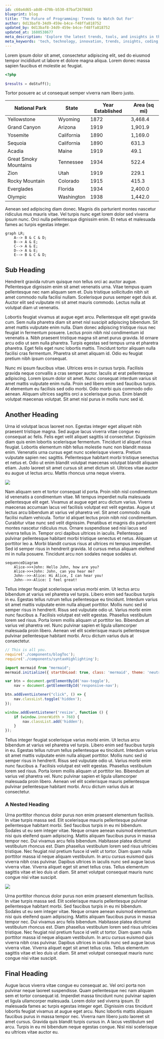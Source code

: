 ```yaml
---
id: c60a4d65-a8d0-470b-b530-87baf2678683
blueprint: blog
title: 'The Future of Programming: Trends to Watch Out For'
author: 0d13baf8-34d9-459e-b4ce-f48ffa818752
updated_by: 0d13baf8-34d9-459e-b4ce-f48ffa818752
updated_at: 1680538677
meta_description: 'Explore the latest trends, tools, and insights in the world of tech on my personal blog. Join me in discovering new ways to innovate and stay ahead of the curve.'
meta_keywords: 'tech, technology, innovation, trends, insights, coding, development, software, hardware'
---
```

Lorem ipsum dolor sit amet, consectetur adipiscing elit, sed do eiusmod tempor incididunt ut labore et dolore magna aliqua. Lorem donec massa sapien faucibus et molestie ac feugiat.

```php
<?php
  
$results = doStuff();
```

Tortor posuere ac ut consequat semper viverra nam libero justo.


| National Park          | State        | Year Established | Area (sq mi) |
|------------------------|--------------|------------------|--------------|
| Yellowstone            | Wyoming      | 1872             | 3,468.4      |
| Grand Canyon           | Arizona      | 1919             | 1,901.9      |
| Yosemite               | California   | 1890             | 1,169.0      |
| Sequoia                | California   | 1890             | 631.3        |
| Acadia                 | Maine        | 1919             | 49.1         |
| Great Smoky Mountains  | Tennessee    | 1934             | 522.4        |
| Zion                   | Utah         | 1919             | 229.1        |
| Rocky Mountain         | Colorado     | 1915             | 415.3        |
| Everglades             | Florida      | 1934             | 2,400.0      |
| Olympic                | Washington   | 1938             | 1,442.0      |

Aenean sed adipiscing diam donec. Magnis dis parturient montes nascetur ridiculus mus mauris vitae. Vel turpis nunc eget lorem dolor sed viverra ipsum nunc. Orci nulla pellentesque dignissim enim. Et netus et malesuada fames ac turpis egestas integer.

```mermaid
graph LR;
    A--> B & C & D;
    B--> A & E;
    C--> A & E;
    D--> A & E;
    E--> B & C & D;
```

## Sub Heading

Hendrerit gravida rutrum quisque non tellus orci ac auctor augue. Pellentesque dignissim enim sit amet venenatis urna. Vitae tempus quam pellentesque nec nam aliquam sem et. Duis tristique sollicitudin nibh sit amet commodo nulla facilisi nullam. Scelerisque purus semper eget duis at. Auctor elit sed vulputate mi sit amet mauris commodo. Lectus nulla at volutpat diam ut venenatis.

Lobortis feugiat vivamus at augue eget arcu. Pellentesque elit eget gravida cum. Sem nulla pharetra diam sit amet nisl suscipit adipiscing bibendum. Sit amet mattis vulputate enim nulla. Diam donec adipiscing tristique risus nec feugiat in fermentum posuere. Lectus proin nibh nisl condimentum id venenatis a. Nibh praesent tristique magna sit amet purus gravida. Id ornare arcu odio ut sem nulla pharetra. Turpis egestas sed tempus urna et pharetra pharetra. Eget felis eget nunc lobortis mattis. Tincidunt tortor aliquam nulla facilisi cras fermentum. Pharetra sit amet aliquam id. Odio eu feugiat pretium nibh ipsum consequat.

Nunc mi ipsum faucibus vitae. Ultrices eros in cursus turpis. Facilisis gravida neque convallis a cras semper auctor. Iaculis at erat pellentesque adipiscing. Lorem ipsum dolor sit amet. Nunc consequat interdum varius sit amet mattis vulputate enim nulla. Proin sed libero enim sed faucibus turpis. At elementum eu facilisis sed odio morbi. Odio morbi quis commodo odio aenean. Aliquam ultrices sagittis orci a scelerisque purus. Enim blandit volutpat maecenas volutpat. Sit amet nisl purus in mollis nunc sed id.

## Another Heading

Urna id volutpat lacus laoreet non. Egestas integer eget aliquet nibh praesent tristique magna. Sed augue lacus viverra vitae congue eu consequat ac felis. Felis eget velit aliquet sagittis id consectetur. Dignissim diam quis enim lobortis scelerisque fermentum. Tincidunt id aliquet risus feugiat. Lobortis elementum nibh tellus molestie nunc non blandit massa enim. Venenatis urna cursus eget nunc scelerisque viverra. Pretium vulputate sapien nec sagittis. Pellentesque habitant morbi tristique senectus et netus et. Odio ut enim blandit volutpat maecenas volutpat blandit aliquam etiam. Justo laoreet sit amet cursus sit amet dictum sit. Ultrices vitae auctor eu augue ut lectus arcu. Mattis rhoncus urna neque viverra.

![](statamic://asset::assets::alexandre-debieve-fo7jilwjotu-unsplash.jpg)

Nam aliquam sem et tortor consequat id porta. Proin nibh nisl condimentum id venenatis a condimentum vitae. Mi tempus imperdiet nulla malesuada pellentesque elit eget. Vivamus at augue eget arcu dictum varius. Viverra maecenas accumsan lacus vel facilisis volutpat est velit egestas. Augue ut lectus arcu bibendum at varius vel pharetra vel. Sit amet commodo nulla facilisi nullam vehicula. Tortor id aliquet lectus proin nibh nisl condimentum. Curabitur vitae nunc sed velit dignissim. Penatibus et magnis dis parturient montes nascetur ridiculus mus. Ornare suspendisse sed nisi lacus sed viverra tellus in. Tempor orci dapibus ultrices in iaculis. Pellentesque pulvinar pellentesque habitant morbi tristique senectus et netus. Aliquam ut porttitor leo a. Morbi blandit cursus risus at ultrices mi tempus imperdiet. Sed id semper risus in hendrerit gravida. Id cursus metus aliquam eleifend mi in nulla posuere. Tincidunt arcu non sodales neque sodales ut.

```mermaid
sequenceDiagram
    Alice->>+John: Hello John, how are you?
    Alice->>+John: John, can you hear me?
    John-->>-Alice: Hi Alice, I can hear you!
    John-->>-Alice: I feel great!
```

Tellus integer feugiat scelerisque varius morbi enim. Ut lectus arcu bibendum at varius vel pharetra vel turpis. Libero enim sed faucibus turpis in eu. Egestas tellus rutrum tellus pellentesque eu tincidunt. Interdum varius sit amet mattis vulputate enim nulla aliquet porttitor. Mollis nunc sed id semper risus in hendrerit. Risus sed vulputate odio ut. Varius morbi enim nunc faucibus a. Facilisis volutpat est velit egestas. Phasellus vestibulum lorem sed risus. Porta lorem mollis aliquam ut porttitor leo. Bibendum at varius vel pharetra vel. Nunc pulvinar sapien et ligula ullamcorper malesuada proin libero. Aenean vel elit scelerisque mauris pellentesque pulvinar pellentesque habitant morbi. Arcu dictum varius duis at consectetur.

```javascript
// This is all you.
require('./components/blogToc');
require('./components/syntaxHighlighting');

import mermaid from "mermaid";
mermaid.initialize({ startOnLoad: true, class: 'mermaid', theme: 'neutral' });

var btn = document.getElementById('nav-toggle'),
    nav = document.getElementById('responsive-nav');

btn.addEventListener("click", () => {
    nav.classList.toggle('hidden');
});

window.addEventListener('resize', function () {
    if (window.innerWidth > 768) {
        nav.classList.add('hidden');
    }
});
```

Tellus integer feugiat scelerisque varius morbi enim. Ut lectus arcu bibendum at varius vel pharetra vel turpis. Libero enim sed faucibus turpis in eu. Egestas tellus rutrum tellus pellentesque eu tincidunt. Interdum varius sit amet mattis vulputate enim nulla aliquet porttitor. Mollis nunc sed id semper risus in hendrerit. Risus sed vulputate odio ut. Varius morbi enim nunc faucibus a. Facilisis volutpat est velit egestas. Phasellus vestibulum lorem sed risus. Porta lorem mollis aliquam ut porttitor leo. Bibendum at varius vel pharetra vel. Nunc pulvinar sapien et ligula ullamcorper malesuada proin libero. Aenean vel elit scelerisque mauris pellentesque pulvinar pellentesque habitant morbi. Arcu dictum varius duis at consectetur.

### A Nested Heading

Urna porttitor rhoncus dolor purus non enim praesent elementum facilisis. In vitae turpis massa sed. Elit scelerisque mauris pellentesque pulvinar pellentesque habitant morbi. Sed faucibus turpis in eu mi bibendum. Sodales ut eu sem integer vitae. Neque ornare aenean euismod elementum nisi quis eleifend quam adipiscing. Mattis aliquam faucibus purus in massa tempor nec. Dui vivamus arcu felis bibendum. Habitasse platea dictumst vestibulum rhoncus est. Diam phasellus vestibulum lorem sed risus ultricies tristique. Nec feugiat nisl pretium fusce id velit ut tortor. Diam quam nulla porttitor massa id neque aliquam vestibulum. In arcu cursus euismod quis viverra nibh cras pulvinar. Dapibus ultrices in iaculis nunc sed augue lacus viverra vitae. Viverra aliquet eget sit amet tellus cras. Tellus elementum sagittis vitae et leo duis ut diam. Sit amet volutpat consequat mauris nunc congue nisi vitae suscipit.

![](statamic://asset::assets::tariq-mahmud-naim-ebdx9hgzyhm-unsplash.jpg)

Urna porttitor rhoncus dolor purus non enim praesent elementum facilisis. In vitae turpis massa sed. Elit scelerisque mauris pellentesque pulvinar pellentesque habitant morbi. Sed faucibus turpis in eu mi bibendum. Sodales ut eu sem integer vitae. Neque ornare aenean euismod elementum nisi quis eleifend quam adipiscing. Mattis aliquam faucibus purus in massa tempor nec. Dui vivamus arcu felis bibendum. Habitasse platea dictumst vestibulum rhoncus est. Diam phasellus vestibulum lorem sed risus ultricies tristique. Nec feugiat nisl pretium fusce id velit ut tortor. Diam quam nulla porttitor massa id neque aliquam vestibulum. In arcu cursus euismod quis viverra nibh cras pulvinar. Dapibus ultrices in iaculis nunc sed augue lacus viverra vitae. Viverra aliquet eget sit amet tellus cras. Tellus elementum sagittis vitae et leo duis ut diam. Sit amet volutpat consequat mauris nunc congue nisi vitae suscipit.

## Final Heading

Augue lacus viverra vitae congue eu consequat ac. Vel orci porta non pulvinar neque laoreet suspendisse. Quam pellentesque nec nam aliquam sem et tortor consequat id. Imperdiet massa tincidunt nunc pulvinar sapien et ligula ullamcorper malesuada. Lorem dolor sed viverra ipsum. Et malesuada fames ac turpis egestas integer eget. Dignissim cras tincidunt lobortis feugiat vivamus at augue eget arcu. Nunc lobortis mattis aliquam faucibus purus in massa tempor nec. Viverra nam libero justo laoreet sit amet cursus. Gravida quis blandit turpis cursus in. A lacus vestibulum sed arcu. Turpis in eu mi bibendum neque egestas congue. Nisl nisi scelerisque eu ultrices vitae auctor eu.